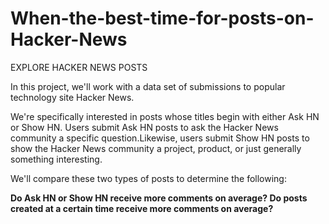 # When-the-best-time-for-posts-on-Hacker-News

EXPLORE HACKER NEWS POSTS

In this project, we'll work with a data set of submissions to popular technology site Hacker News.

We're specifically interested in posts whose titles begin with either Ask HN or Show HN. Users submit Ask HN posts to ask the Hacker News community a specific question.Likewise, users submit Show HN posts to show the Hacker News community a project, product, or just generally something interesting.

We'll compare these two types of posts to determine the following:

**Do Ask HN or Show HN receive more comments on average?
Do posts created at a certain time receive more comments on average?**
